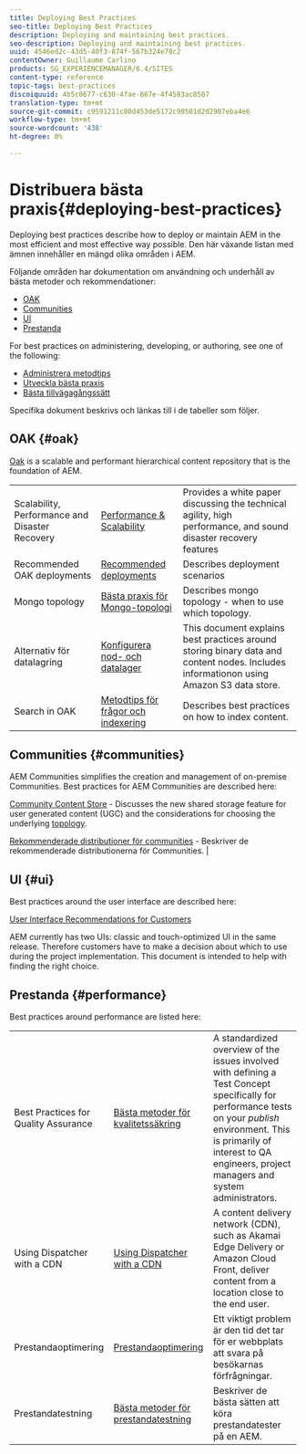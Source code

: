 ```yaml
---
title: Deploying Best Practices
seo-title: Deploying Best Practices
description: Deploying and maintaining best practices.
seo-description: Deploying and maintaining best practices.
uuid: 4546ed2c-43d5-40f3-874f-567b324e78c2
contentOwner: Guillaume Carlino
products: SG_EXPERIENCEMANAGER/6.4/SITES
content-type: reference
topic-tags: best-practices
discoiquuid: 4b5c0677-c630-4fae-867e-4f4583ac8507
translation-type: tm+mt
source-git-commit: c9591211c80d453de5172c90501d2d2907eba4e6
workflow-type: tm+mt
source-wordcount: '438'
ht-degree: 0%

---
```



# Distribuera bästa praxis{#deploying-best-practices}

Deploying best practices describe how to deploy or maintain AEM in the most efficient and most effective way possible. Den här växande listan med ämnen innehåller en mängd olika områden i AEM.

Följande områden har dokumentation om användning och underhåll av bästa metoder och rekommendationer:

* [OAK](#oak)
* [Communities](#communities)
* [UI](#ui)
* [Prestanda](#performance)

For best practices on administering, developing, or authoring, see one of the following:

* [Administrera metodtips](/help/sites-administering/administer-best-practices.md)
* [Utveckla bästa praxis](/help/sites-developing/best-practices.md)
* [Bästa tillvägagångssätt](/help/sites-authoring/best-practices.md)

Specifika dokument beskrivs och länkas till i de tabeller som följer.

## OAK {#oak}

[Oak](/help/sites-deploying/platform.md) is a scalable and performant hierarchical content repository that is the foundation of AEM.

<table> 
 <tbody>
  <tr>
   <td><p>Scalability, Performance and Disaster Recovery</p> </td> 
   <td><a href="/help/sites-deploying/performance.md">Performance &amp; Scalability</a></td> 
   <td>Provides a white paper discussing the technical agility, high performance, and sound disaster recovery features</td> 
  </tr>
  <tr>
   <td>Recommended OAK deployments</td> 
   <td><a href="/help/sites-deploying/recommended-deploys.md">Recommended deployments</a></td> 
   <td>Describes deployment scenarios</td> 
  </tr>
  <tr>
   <td>Mongo topology</td> 
   <td><a href="/help/sites-deploying/recommended-deploys.md">Bästa praxis för Mongo-topologi</a></td> 
   <td>Describes mongo topology - when to use which topology.</td> 
  </tr>
  <tr>
   <td>Alternativ för datalagring</td> 
   <td><a href="/help/sites-deploying/data-store-config.md">Konfigurera nod- och datalager</a></td> 
   <td>This document explains best practices around storing binary data and content nodes. Includes informationon using Amazon S3 data store.</td> 
  </tr>
  <tr>
   <td>Search in OAK</td> 
   <td><a href="/help/sites-deploying/best-practices-for-queries-and-indexing.md">Metodtips för frågor och indexering</a><br /> </td> 
   <td>Describes best practices on how to index content.</td> 
  </tr>
 </tbody>
</table>

## Communities {#communities}

AEM Communities simplifies the creation and management of on-premise Communities. Best practices for AEM Communities are described here:

[Community Content Store](/help/communities/working-with-srp.md) - Discusses the new shared storage feature for user generated content (UGC) and the considerations for choosing the underlying [topology](/help/communities/topologies.md).

[Rekommenderade distributioner för communities](/help/sites-deploying/recommended-deploys.md#considerations-for-aem-communities) - Beskriver de rekommenderade distributionerna för Communities. |

## UI {#ui}

Best practices around the user interface are described here:

[User Interface Recommendations for Customers](/help/sites-deploying/ui-recommendations.md)

AEM currently has two UIs: classic and touch-optimized UI in the same release. Therefore customers have to make a decision about which to use during the project implementation. This document is intended to help with finding the right choice.

## Prestanda {#performance}

Best practices around performance are listed here:

<table> 
 <tbody>
  <tr>
   <td>Best Practices for Quality Assurance</td> 
   <td><a href="/help/sites-deploying/configuring-performance.md#best-practices-for-quality-assurance">Bästa metoder för kvalitetssäkring</a></td> 
   <td>A standardized overview of the issues involved with defining a Test Concept specifically for performance tests on your <em>publish</em> environment. This is primarily of interest to QA engineers, project managers and system administrators.</td> 
  </tr>
  <tr>
   <td>Using Dispatcher with a CDN</td> 
   <td><a href="https://helpx.adobe.com/experience-manager/dispatcher/using/dispatcher.html#using-dispatcher-with-a-cdn">Using Dispatcher with a CDN</a></td> 
   <td>A content delivery network (CDN), such as Akamai Edge Delivery or Amazon Cloud Front, deliver content from a location close to the end user.</td> 
  </tr>
  <tr>
   <td>Prestandaoptimering</td> 
   <td><a href="/help/sites-deploying/configuring-performance.md">Prestandaoptimering</a></td> 
   <td>Ett viktigt problem är den tid det tar för er webbplats att svara på besökarnas förfrågningar.</td> 
  </tr>
  <tr>
   <td>Prestandatestning</td> 
   <td><a href="/help/sites-deploying/best-practices-for-performance-testing.md">Bästa metoder för prestandatestning</a></td> 
   <td>Beskriver de bästa sätten att köra prestandatester på en AEM.<br /> </td> 
  </tr>
 </tbody>
</table>


